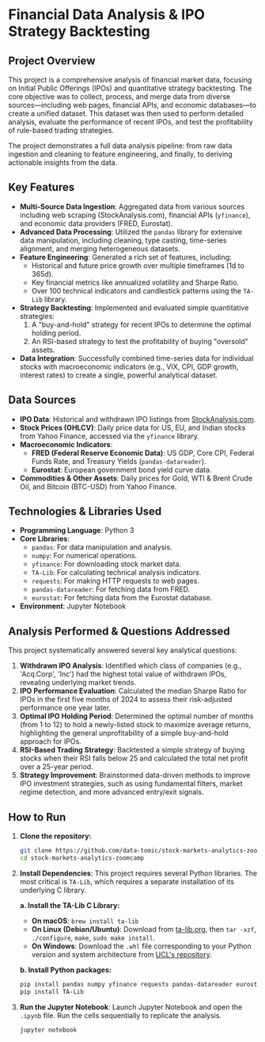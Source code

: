 # Financial Data Analysis & IPO Strategy Backtesting

## Project Overview

This project is a comprehensive analysis of financial market data, focusing on Initial Public Offerings (IPOs) and quantitative strategy backtesting. The core objective was to collect, process, and merge data from diverse sources—including web pages, financial APIs, and economic databases—to create a unified dataset. This dataset was then used to perform detailed analysis, evaluate the performance of recent IPOs, and test the profitability of rule-based trading strategies.

The project demonstrates a full data analysis pipeline: from raw data ingestion and cleaning to feature engineering, and finally, to deriving actionable insights from the data.

## Key Features

- **Multi-Source Data Ingestion**: Aggregated data from various sources including web scraping (StockAnalysis.com), financial APIs (`yfinance`), and economic data providers (FRED, Eurostat).
- **Advanced Data Processing**: Utilized the `pandas` library for extensive data manipulation, including cleaning, type casting, time-series alignment, and merging heterogeneous datasets.
- **Feature Engineering**: Generated a rich set of features, including:
    - Historical and future price growth over multiple timeframes (1d to 365d).
    - Key financial metrics like annualized volatility and Sharpe Ratio.
    - Over 100 technical indicators and candlestick patterns using the `TA-Lib` library.
- **Strategy Backtesting**: Implemented and evaluated simple quantitative strategies:
    1.  A "buy-and-hold" strategy for recent IPOs to determine the optimal holding period.
    2.  An RSI-based strategy to test the profitability of buying "oversold" assets.
- **Data Integration**: Successfully combined time-series data for individual stocks with macroeconomic indicators (e.g., VIX, CPI, GDP growth, interest rates) to create a single, powerful analytical dataset.

## Data Sources

- **IPO Data**: Historical and withdrawn IPO listings from [StockAnalysis.com](https://stockanalysis.com/).
- **Stock Prices (OHLCV)**: Daily price data for US, EU, and Indian stocks from Yahoo Finance, accessed via the `yfinance` library.
- **Macroeconomic Indicators**:
    - **FRED (Federal Reserve Economic Data)**: US GDP, Core CPI, Federal Funds Rate, and Treasury Yields (`pandas-datareader`).
    - **Eurostat**: European government bond yield curve data.
- **Commodities & Other Assets**: Daily prices for Gold, WTI & Brent Crude Oil, and Bitcoin (BTC-USD) from Yahoo Finance.

## Technologies & Libraries Used

- **Programming Language**: Python 3
- **Core Libraries**:
    - `pandas`: For data manipulation and analysis.
    - `numpy`: For numerical operations.
    - `yfinance`: For downloading stock market data.
    - `TA-Lib`: For calculating technical analysis indicators.
    - `requests`: For making HTTP requests to web pages.
    - `pandas-datareader`: For fetching data from FRED.
    - `eurostat`: For fetching data from the Eurostat database.
- **Environment**: Jupyter Notebook

## Analysis Performed & Questions Addressed

This project systematically answered several key analytical questions:

1.  **Withdrawn IPO Analysis**: Identified which class of companies (e.g., 'Acq.Corp', 'Inc') had the highest total value of withdrawn IPOs, revealing underlying market trends.
2.  **IPO Performance Evaluation**: Calculated the median Sharpe Ratio for IPOs in the first five months of 2024 to assess their risk-adjusted performance one year later.
3.  **Optimal IPO Holding Period**: Determined the optimal number of months (from 1 to 12) to hold a newly-listed stock to maximize average returns, highlighting the general unprofitability of a simple buy-and-hold approach for IPOs.
4.  **RSI-Based Trading Strategy**: Backtested a simple strategy of buying stocks when their RSI falls below 25 and calculated the total net profit over a 25-year period.
5.  **Strategy Improvement**: Brainstormed data-driven methods to improve IPO investment strategies, such as using fundamental filters, market regime detection, and more advanced entry/exit signals.

## How to Run

1.  **Clone the repository:**
    ```bash
    git clone https://github.com/data-tomic/stock-markets-analytics-zoomcamp.git
    cd stock-markets-analytics-zoomcamp
    ```

2.  **Install Dependencies**:
    This project requires several Python libraries. The most critical is `TA-Lib`, which requires a separate installation of its underlying C library.

    **a. Install the TA-Lib C Library:**
    - **On macOS**: `brew install ta-lib`
    - **On Linux (Debian/Ubuntu)**: Download from [ta-lib.org](http://prdownloads.sourceforge.net/ta-lib/ta-lib-0.4.0-src.tar.gz), then `tar -xzf`, `./configure`, `make`, `sudo make install`.
    - **On Windows**: Download the `.whl` file corresponding to your Python version and system architecture from [UCL's repository](https://www.lfd.uci.edu/~gohlke/pythonlibs/#ta-lib).

    **b. Install Python packages:**
    ```bash
    pip install pandas numpy yfinance requests pandas-datareader eurostat gdown
    pip install TA-Lib
    ```

3.  **Run the Jupyter Notebook**:
    Launch Jupyter Notebook and open the `.ipynb` file. Run the cells sequentially to replicate the analysis.
    ```bash
    jupyter notebook
    ```
